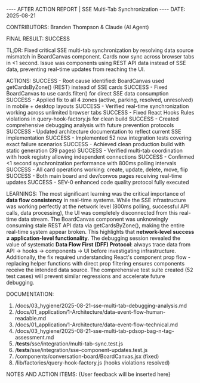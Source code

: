---- AFTER ACTION REPORT | SSE Multi-Tab Synchronization ----
DATE: 2025-08-21

CONTRIBUTORS: Branden Thompson & Claude (AI Agent)

FINAL RESULT: SUCCESS 

TL;DR: Fixed critical SSE multi-tab synchronization by resolving data source mismatch in BoardCanvas component. Cards now sync across browser tabs in <1 second. Issue was components using REST API data instead of SSE data, preventing real-time updates from reaching the UI.

ACTIONS:
 SUCCESS - Root cause identified: BoardCanvas used getCardsByZone() (REST) instead of SSE cards
 SUCCESS - Fixed BoardCanvas to use cards.filter() for direct SSE data consumption  
 SUCCESS - Applied fix to all 4 zones (active, parking, resolved, unresolved) in mobile + desktop layouts
 SUCCESS - Verified real-time synchronization working across unlimited browser tabs
 SUCCESS - Fixed React Hooks Rules violations in query-hook-factory.js for clean build
 SUCCESS - Created comprehensive debugging analysis with future prevention protocols
 SUCCESS - Updated architecture documentation to reflect current SSE implementation
 SUCCESS - Implemented 52 new integration tests covering exact failure scenarios
 SUCCESS - Achieved clean production build with static generation (39 pages)
 SUCCESS - Verified multi-tab coordination with hook registry allowing independent connections
 SUCCESS - Confirmed <1 second synchronization performance with 800ms polling intervals
 SUCCESS - All card operations working: create, update, delete, move, flip
 SUCCESS - Both main board and dev/convos pages receiving real-time updates
 SUCCESS - SEV-0 enhanced code quality protocol fully executed

LEARNINGS: 
The most significant learning was the critical importance of **data flow consistency** in real-time systems. While the SSE infrastructure was working perfectly at the network level (800ms polling, successful API calls, data processing), the UI was completely disconnected from this real-time data stream. The BoardCanvas component was unknowingly consuming stale REST API data via getCardsByZone(), making the entire real-time system appear broken. This highlights that **network-level success ≠ application-level functionality**. The debugging session revealed the value of systematic **Data Flow First (DFF) Protocol**: always trace data from API → hooks → components → UI before investigating infrastructure. Additionally, the fix required understanding React's component prop flow - replacing helper functions with direct prop filtering ensures components receive the intended data source. The comprehensive test suite created (52 test cases) will prevent similar regressions and accelerate future debugging.

DOCUMENTATION:
 1. /docs/03_hygiene/2025-08-21-sse-multi-tab-debugging-analysis.md
 2. /docs/01_application/1-Architecture/data-event-flow-human-readable.md  
 3. /docs/01_application/1-Architecture/data-event-flow-technical.md
 4. /docs/03_hygiene/2025-08-21-sse-multi-tab-pdsop-bag-n-tag-assessment.md
 5. /__tests__/sse/integration/multi-tab-sync.test.js
 6. /__tests__/sse/integration/sse-component-updates.test.js
 7. /components/conversation-board/BoardCanvas.jsx (fixed)
 8. /lib/factories/query-hook-factory.js (hooks violations resolved)

NOTES AND ACTION ITEMS:
{User feedback will be inserted here}